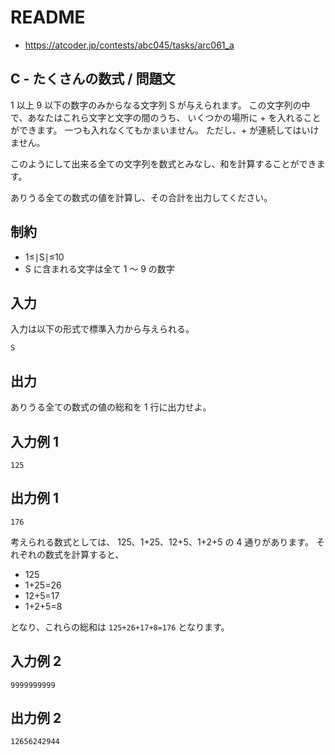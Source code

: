 # README
- <https://atcoder.jp/contests/abc045/tasks/arc061_a>
## C - たくさんの数式 / 問題文
1 以上 9 以下の数字のみからなる文字列 S が与えられます。
この文字列の中で、あなたはこれら文字と文字の間のうち、
いくつかの場所に + を入れることができます。
一つも入れなくてもかまいません。
ただし、+ が連続してはいけません。

このようにして出来る全ての文字列を数式とみなし、和を計算することができます。

ありうる全ての数式の値を計算し、その合計を出力してください。
## 制約
- 1≤∣S∣≤10
- S に含まれる文字は全て 1 〜 9 の数字
## 入力
入力は以下の形式で標準入力から与えられる。

```
S
```
## 出力
ありうる全ての数式の値の総和を 1 行に出力せよ。
## 入力例 1
```
125
```
## 出力例 1
```
176
```

考えられる数式としては、 125、1+25、12+5、1+2+5 の 4 通りがあります。
それぞれの数式を計算すると、

- 125
- 1+25=26
- 12+5=17
- 1+2+5=8

となり、これらの総和は `125+26+17+8=176` となります。
## 入力例 2
```
9999999999
```
## 出力例 2
```
12656242944
```
